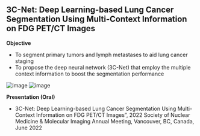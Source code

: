 ## 3C-Net: Deep Learning-based Lung Cancer Segmentation Using Multi-Context Information on FDG PET/CT Images

**Objective**

- To segment primary tumors and lymph metastases to aid lung cancer staging
- To propose the deep neural network (3C-Net) that employ the multiple context information to boost the segmentation performance

![image](https://user-images.githubusercontent.com/61612117/224946547-b76fa617-28f5-4835-912e-fa011a8edce1.png)
![image](https://user-images.githubusercontent.com/61612117/224946656-c08ccfe2-3ab8-4624-96d3-7d6b04ab3a82.png)


**Presentation (Oral)**
- 3C-Net: Deep Learning-based Lung Cancer Segmentation Using Multi-Context Information on FDG PET/CT Images”, 2022 Society of Nuclear Medicine & Molecular Imaging Annual Meeting, Vancouver, BC, Canada, June 2022
